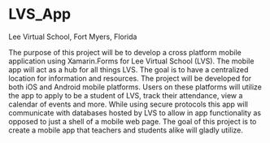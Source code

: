 # LVS_App
Lee Virtual School, Fort Myers, Florida

The purpose of this project will be to develop a cross platform mobile application using Xamarin.Forms for Lee Virtual School (LVS). The mobile app will act as a hub for all things LVS. The goal is to have a centralized location for information and resources. The project will be developed for both iOS and Android mobile platforms. Users on these platforms will utilize the app to apply to be a student of LVS, track their attendance, view a calendar of events and more. While using secure protocols this app will communicate with databases hosted by LVS to allow in app functionality as opposed to just a shell of a mobile web page. The goal of this project is to create a mobile app that teachers and students alike will gladly utilize.


